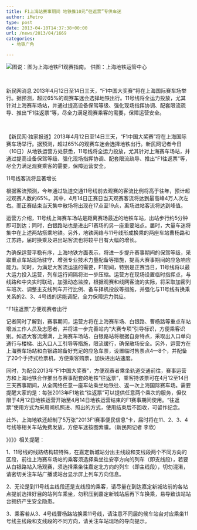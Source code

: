 ```yaml
---
title: F1上海站赛事期间 地铁推10元“往返票”专供车迷
author: iMetro
type: post
date: 2013-04-10T14:37:38+00:00
url: /news/2013/04/1669
categories:
  - 地铁广角

---
```

![图说：图为上海地铁F1观赛指南。 供图：上海地铁运管中心][1]

&nbsp;

新民网消息 2013年4月12日至14日三天，“F1中国大奖赛”将在上海国际赛车场举行。据预测，超过65%的观赛车迷会选择地铁出行。11号线将全运力投放，尤其针对上海赛车场站，并通过提高设备保驾等级、强化现场指挥协调、配套限流疏导、推出“F1往返票”等，尽全力满足观赛乘客的需要，保障运营安全。

&nbsp;

【新民网·独家报道】2013年4月12日至14日三天，“F1中国大奖赛”将在上海国际赛车场举行。据预测，超过65%的观赛车迷会选择地铁出行。新民网记者今日（10日）从地铁运营方处获悉，11号线将全运力投放，尤其针对上海赛车场站，并通过提高设备保驾等级、强化现场指挥协调、配套限流疏导、推出“F1往返票”等，尽全力满足观赛乘客的需要，保障运营安全。

11号线客流将显著增长

根据客流预测，今年通过轨道交通11号线前去观赛的客流比例将高于往年，预计超过观赛人数的65%。其中，4月14日正赛日当天观赛客流将达到最高峰4万人次左右。而正赛结束当天集中散场将出现在17点至19点，离场进站客流将达到峰值。

运营方介绍，11号线上海赛车场站是距离赛场最近的地铁车站，出站步行约5分钟即可到达；同时，白银路站也是进出F1赛场的另一座重要站点。届时，大量车迷将集中在上述两站搭乘地铁。另外，地铁网络与11号线形成换乘的两座车站曹杨路和江苏路，届时换乘及进出站客流也将较平日有大幅的增长。

为确保运营平稳有序，上海地铁方面表示，将进一步提升赛事期间的保驾等级，采取重点车站现场驻守、增强专业技术力量配备等措施，提高大赛事期间的应急响应能力。同时，为满足大客流运送的需要，F1期间，特别是正赛当日，11号线将以最大运力投入运营，列车运行间隔将进一步压缩。运营方在现场设置临时指挥点，与线路和中央实时联动，加强动态监控，根据观赛和线网客流的实际，将采取加密列车班次、调整主支线列车开行比例、备车择机投放等措施，并强化与11号线有换乘关系的2、3、4号线的运能调配，全力保障运力供应。

“F1往返票”方便观赛者出行

记者同时了解到，赛事期间，运营方将在上海赛车场、白银路、曹杨路等重点车站增派工作人员及志愿者，并将进一步完善站内“大赛专项”引导标识，方便乘客识别。如遇大客流爆满，上海赛车场站、白银路站将根据自身特点，采取出入口单向通行与楼梯、出入口人工引导等措施，限流缓行，确保散场安全。另外，运营方在上海赛车场站和白银路站备好充足的应急车票，设置临时售票点4—8个，并配备了20个手持式检票机，方便乘客购票，加快进出站速度。

同时，为配合2013年“F1中国大奖赛”，方便观赛者乘坐轨道交通前往，赛事运营方和上海地铁合作推出与赛事配套的地铁“往返票”，乘客持该票可在4月12至14日三天赛事期间，从全网络任意一座车站乘坐地铁往、返一次上海国际赛车场。需要提醒大家的是：每张2013年F1地铁“往返票”可以提供任意两个乘次的服务，但仅限于4月12日地铁运营开始至4月14日地铁运营结束的F1赛事期间使用。“往返票”使用方式为采用闸机照进、照出的方式，使用结束后不回收，可留作纪念。

此外，上海地铁还赶制了5万张“2013F1赛事便民信息”卡，届时将在11、2、3、4号线等相关车站免费发放，方便车迷按图索骥。（新民网记者 李欣）

》》》》相关提醒：

1、11号线的线路结构较特殊，在嘉定新城站分出主线段和支线段两个不同方向的区段，前往上海赛车场站的乘客须选择乘坐往安亭方向的列车（即支线段），若要从白银路站入场观赛，须选择乘坐往嘉定北方向的列车（即主线段），切勿混淆，请密切关注车站广播或站台显示屏上列车方向信息。

2、无论是到11号线主线段还是支线段的乘客，请尽量在到达嘉定新城站前的各站点提前选择好目的站列车乘坐，勿积压到嘉定新城站后再下车换乘，易导致该站站台拥挤产生安全隐患。

3、乘客若从3、4号线曹杨路站换乘11号线，请注意不同层的候车站台对应乘坐11号线主线段和支线段的不同方向，请关注车站现场的导向提示。

 [1]: http://i9.hexunimg.cn/2013-04-10/153011549.jpg